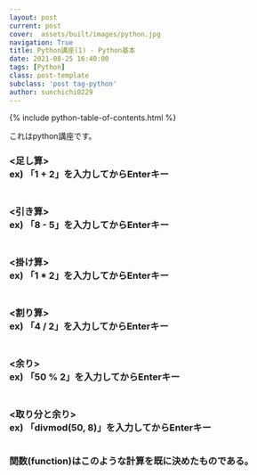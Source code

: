 ```yaml
---
layout: post
current: post
cover:  assets/built/images/python.jpg
navigation: True
title: Python講座(1) - Python基本 
date: 2021-08-25 16:40:00
tags: [Python]
class: post-template
subclass: 'post tag-python'
author: sunchichi0229
---
```


{% include python-table-of-contents.html %}

これはpython講座です。<br>

<h3><足し算><br>
ex) 「1 + 2」を入力してからEnterキー<br><br>

<h3><引き算><br>
ex) 「8 - 5」を入力してからEnterキー<br><br>

<h3><掛け算><br>
ex) 「1 * 2」を入力してからEnterキー<br><br>

<h3><割り算><br>
ex) 「4 / 2」を入力してからEnterキー<br><br>

<h3><余り><br>
ex) 「50 % 2」を入力してからEnterキー<br><br>

<h3><取り分と余り><br>
ex) 「divmod(50, 8)」を入力してからEnterキー<br><br>

関数(function)はこのような計算を既に決めたものである。
